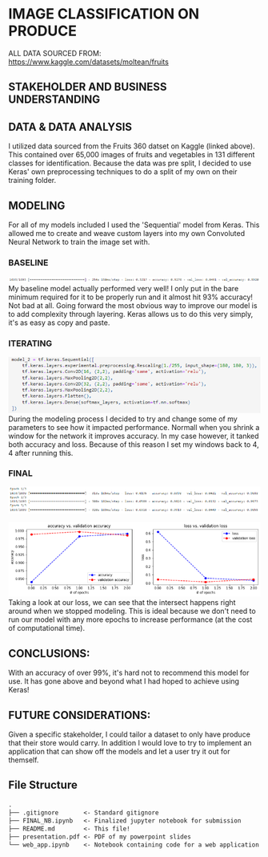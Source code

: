 # IMAGE CLASSIFICATION ON PRODUCE

ALL DATA SOURCED FROM: https://www.kaggle.com/datasets/moltean/fruits

## STAKEHOLDER AND BUSINESS UNDERSTANDING 


## DATA  &  DATA ANALYSIS
I utilized data sourced from the Fruits 360 datset on Kaggle (linked above). This contained over 65,000 images of fruits and vegetables in 131 different classes for identification. Because the data was pre split, I decided to use Keras' own preprocessing techniques to do a split of my own on their training folder. 
## MODELING
For all of my models included I used the 'Sequential' model from Keras. This allowed me to create and weave custom layers into my own Convoluted Neural Network to train the image set with.

### BASELINE

![Baseline Model](figures/base.png)
My baseline model actually performed very well! I only put in the bare minimum required for it to be properly run and it almost hit 93% accuracy! Not bad at all. Going forward the most obvious way to improve our model is to add complexity through layering. Keras allows us to do this very simply, it's as easy as copy and paste.


### ITERATING
![Advanced Model](figures/adv.png)
During the modeling process I decided to try and change some of my parameters to see how it impacted performance. Normall when you shrink a window for the network it improves accuracy. In my case however, it tanked both accuracy and loss. Because of this reason I set my windows back to 4, 4 after running this.

### FINAL
![Final Model](figures/final.png)


![Loss Analysis](figures/loss.png)
Taking a look at our loss, we can see that the intersect happens right around when we stopped modeling. This is ideal because we don't need to run our model with any more epochs to increase performance (at the cost of computational time).

## CONCLUSIONS:

With an accuracy of over 99%, it's hard not to recommend this model for use. It has gone above and beyond what I had hoped to achieve using Keras!

## FUTURE CONSIDERATIONS:

Given a specific stakeholder, I could tailor a dataset to only have produce that their store would carry. In addition I would love to try to implement an application that can show off the models and let a user try it out for themself.

## File Structure
```
.
├── .gitignore       <- Standard gitignore
├── FINAL_NB.ipynb   <- Finalized jupyter notebook for submission
├── README.md        <- This file!
├── presentation.pdf <- PDF of my powerpoint slides
└── web_app.ipynb    <- Notebook containing code for a web application
```
